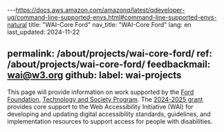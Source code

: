 ---https://docs.aws.amazon.com/amazonq/latest/qdeveloper-ug/command-line-supported-envs.html#command-line-supported-envs-natural
title: "WAI-Core Ford"
nav_title: "WAI-Core Ford"
lang: en 
last_updated: 2024-11-22

permalink: /about/projects/wai-core-ford/
ref: /about/projects/wai-core-ford/
feedbackmail: wai@w3.org
github:
  label: wai-projects
---

This page will provide information on work supported by the [Ford Foundation](https://www.fordfoundation.org/), [Technology and Society Program](https://www.fordfoundation.org/work/challenging-inequality/technology-and-society/). The [2024-2025 grant](https://www.fordfoundation.org/work/our-grants/awarded-grants/grants-database/world-wide-web-consortium-inc-149853/) provides core support to the Web Accessibility Initiative (WAI) for developing and updating digital accessibility standards, guidelines, and implementation resources to support access for people with disabilities.
